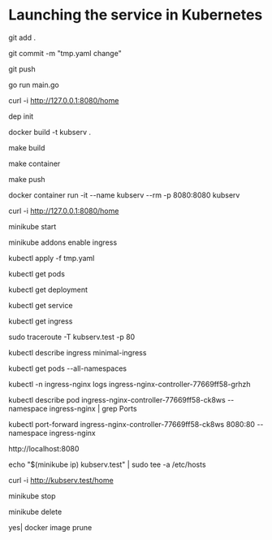 # Launching the service in Kubernetes

git add .

git commit -m "tmp.yaml change"

git push

go run main.go

curl -i http://127.0.0.1:8080/home

dep init

docker build -t kubserv .

make build

make container

make push

docker container run -it --name kubserv --rm -p 8080:8080 kubserv

curl -i http://127.0.0.1:8080/home

minikube start

minikube addons enable ingress

kubectl apply -f tmp.yaml

kubectl get pods

kubectl get deployment

kubectl get service

kubectl get ingress

sudo traceroute -T kubserv.test -p 80

kubectl describe ingress minimal-ingress

kubectl get pods --all-namespaces

kubectl -n ingress-nginx logs ingress-nginx-controller-77669ff58-grhzh

kubectl describe pod ingress-nginx-controller-77669ff58-ck8ws --namespace ingress-nginx | grep Ports

kubectl port-forward ingress-nginx-controller-77669ff58-ck8ws 8080:80 --namespace ingress-nginx

http://localhost:8080

echo "$(minikube ip) kubserv.test" | sudo tee -a /etc/hosts

curl -i http://kubserv.test/home

minikube stop

minikube delete

yes| docker image prune

